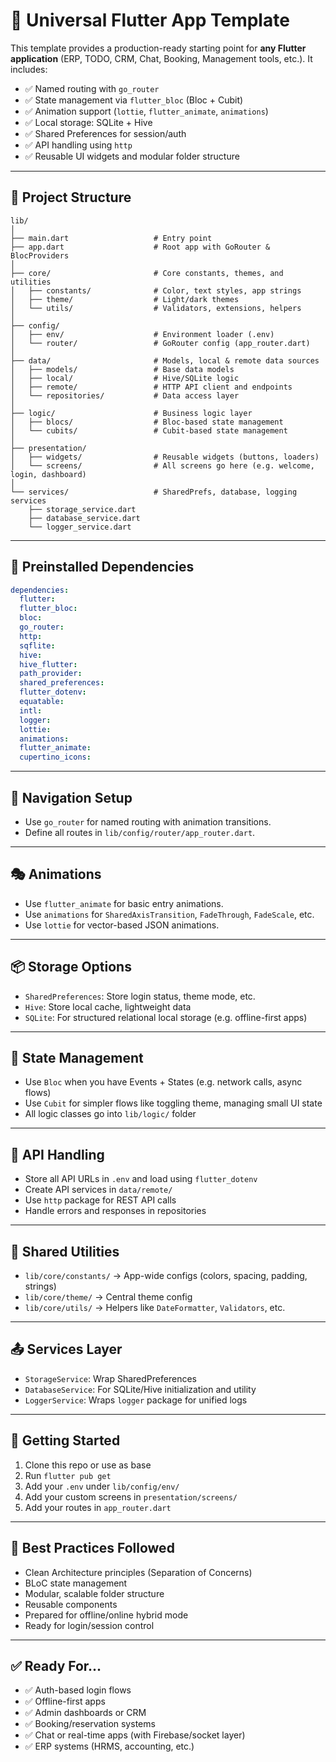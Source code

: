 # 🚀 Universal Flutter App Template

This template provides a production-ready starting point for **any Flutter application** (ERP, TODO, CRM, Chat, Booking, Management tools, etc.). It includes:

- ✅ Named routing with `go_router`
- ✅ State management via `flutter_bloc` (Bloc + Cubit)
- ✅ Animation support (`lottie`, `flutter_animate`, `animations`)
- ✅ Local storage: SQLite + Hive
- ✅ Shared Preferences for session/auth
- ✅ API handling using `http`
- ✅ Reusable UI widgets and modular folder structure

---

## 📁 Project Structure

```
lib/
│
├── main.dart                   # Entry point
├── app.dart                    # Root app with GoRouter & BlocProviders
│
├── core/                       # Core constants, themes, and utilities
│   ├── constants/              # Color, text styles, app strings
│   ├── theme/                  # Light/dark themes
│   └── utils/                  # Validators, extensions, helpers
│
├── config/
│   ├── env/                    # Environment loader (.env)
│   └── router/                 # GoRouter config (app_router.dart)
│
├── data/                       # Models, local & remote data sources
│   ├── models/                 # Base data models
│   ├── local/                  # Hive/SQLite logic
│   ├── remote/                 # HTTP API client and endpoints
│   └── repositories/           # Data access layer
│
├── logic/                      # Business logic layer
│   ├── blocs/                  # Bloc-based state management
│   └── cubits/                 # Cubit-based state management
│
├── presentation/
│   ├── widgets/                # Reusable widgets (buttons, loaders)
│   └── screens/                # All screens go here (e.g. welcome, login, dashboard)
│
└── services/                   # SharedPrefs, database, logging services
    ├── storage_service.dart
    ├── database_service.dart
    └── logger_service.dart
```

---

## 🧱 Preinstalled Dependencies

```yaml
dependencies:
  flutter:
  flutter_bloc:
  bloc:
  go_router:
  http:
  sqflite:
  hive:
  hive_flutter:
  path_provider:
  shared_preferences:
  flutter_dotenv:
  equatable:
  intl:
  logger:
  lottie:
  animations:
  flutter_animate:
  cupertino_icons:
```

---

## 🔁 Navigation Setup

- Use `go_router` for named routing with animation transitions.
- Define all routes in `lib/config/router/app_router.dart`.

---

## 🎭 Animations

- Use `flutter_animate` for basic entry animations.
- Use `animations` for `SharedAxisTransition`, `FadeThrough`, `FadeScale`, etc.
- Use `lottie` for vector-based JSON animations.

---

## 📦 Storage Options

- `SharedPreferences`: Store login status, theme mode, etc.
- `Hive`: Store local cache, lightweight data
- `SQLite`: For structured relational local storage (e.g. offline-first apps)

---

## 🧠 State Management

- Use `Bloc` when you have Events + States (e.g. network calls, async flows)
- Use `Cubit` for simpler flows like toggling theme, managing small UI state
- All logic classes go into `lib/logic/` folder

---

## 🔌 API Handling

- Store all API URLs in `.env` and load using `flutter_dotenv`
- Create API services in `data/remote/`
- Use `http` package for REST API calls
- Handle errors and responses in repositories

---

## 🧩 Shared Utilities

- `lib/core/constants/` → App-wide configs (colors, spacing, padding, strings)
- `lib/core/theme/` → Central theme config
- `lib/core/utils/` → Helpers like `DateFormatter`, `Validators`, etc.

---

## 📤 Services Layer

- `StorageService`: Wrap SharedPreferences
- `DatabaseService`: For SQLite/Hive initialization and utility
- `LoggerService`: Wraps `logger` package for unified logs

---

## 🚀 Getting Started

1. Clone this repo or use as base
2. Run `flutter pub get`
3. Add your `.env` under `lib/config/env/`
4. Add your custom screens in `presentation/screens/`
5. Add your routes in `app_router.dart`

---

## 📌 Best Practices Followed

- Clean Architecture principles (Separation of Concerns)
- BLoC state management
- Modular, scalable folder structure
- Reusable components
- Prepared for offline/online hybrid mode
- Ready for login/session control

---

## ✅ Ready For...

- ✅ Auth-based login flows
- ✅ Offline-first apps
- ✅ Admin dashboards or CRM
- ✅ Booking/reservation systems
- ✅ Chat or real-time apps (with Firebase/socket layer)
- ✅ ERP systems (HRMS, accounting, etc.)
